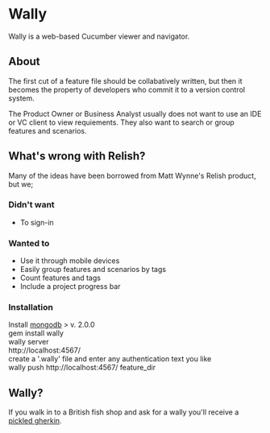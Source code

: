 # Wally
Wally is a web-based Cucumber viewer and navigator.

## About
The first cut of a feature file should be collabatively written, but then it becomes the property of developers who commit it to a version control system.

The Product Owner or Business Analyst usually does not want to use an IDE or VC client to view requiements. They also want to search or group features and scenarios.

## What's wrong with Relish?
Many of the ideas have been borrowed from Matt Wynne's Relish product, but we;

### Didn't want
* To sign-in

### Wanted to
* Use it through mobile devices
* Easily group features and scenarios by tags 
* Count features and tags
* Include a project progress bar 

### Installation
Install [mongodb](http://www.mongodb.org/display/DOCS/Quickstart "mongodb") > v. 2.0.0  
gem install wally  
wally server  
http://localhost:4567/  
create a '.wally' file and enter any authentication text you like  
wally push http://localhost:4567/ feature_dir  


## Wally?
If you walk in to a British fish shop and ask for a wally you'll receive a [pickled gherkin](https://github.com/cucumber/cucumber/wiki/Gherkin).
